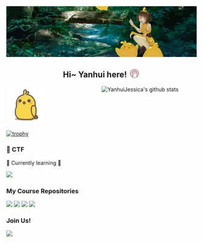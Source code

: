 <img src="https://raw.githubusercontent.com/YanhuiJessica/YanhuiJessica/master/img/chicken-forest.jpg" align="center">

<h2 align="center"> Hi~ Yanhui here! <img src="https://raw.githubusercontent.com/YanhuiJessica/YanhuiJessica/master/img/simons-cat.gif" width="30" style="margin-bottom: -5px"> </h2>

<!--
**YanhuiJessica/YanhuiJessica** is a ✨ _special_ ✨ repository because its `README.md` (this file) appears on your GitHub profile.

Here are some ideas to get you started:

- 🔭 I’m currently working on ...
- 🌱 I’m currently learning ...
- 👯 I’m looking to collaborate on ...
- 🤔 I’m looking for help with ...
- 💬 Ask me about ...
- 📫 How to reach me: ...
- 😄 Pronouns: ...
- ⚡ Fun fact: ...
-->

<img align="right" alt="YanhuiJessica's github stats" width="50%" src="https://github-readme-stats.vercel.app/api?username=YanhuiJessica&show_icons=true&count_private=true&theme=vue&hide=issues">
<img alt="shaking chicken" src="https://raw.githubusercontent.com/YanhuiJessica/YanhuiJessica/master/img/shake-nobg.gif" width="20%">

[![trophy](https://github-profile-trophy.vercel.app/?username=YanhuiJessica&title=MultiLanguage,Followers,Issues,Repositories)](https://github.com/ryo-ma/github-profile-trophy)

### 🚩 CTF

🌱 Currently learning 🌱

[<img class="col-lg-6" src="https://github-readme-stats.vercel.app/api/pin/?username=YanhuiJessica&repo=Chictf-Writeups">](https://yanhuijessica.github.io/Chictf-Writeups/)

### My Course Repositories

[<img class="col-lg-6" src="https://github-readme-stats.vercel.app/api/pin/?username=CUCCS&repo=2019-NS-Public-YanhuiJessica">](https://github.com/CUCCS/2019-NS-Public-YanhuiJessica)
[<img class="col-lg-6" src="https://github-readme-stats.vercel.app/api/pin/?username=YanhuiJessica&repo=2019-SDL-Public-YanhuiJessica">](https://github.com/YanhuiJessica/2019-SDL-Public-YanhuiJessica)
[<img class="col-lg-6" src="https://github-readme-stats.vercel.app/api/pin/?username=YanhuiJessica&repo=2020-SSS-Public-YanhuiJessica">](https://github.com/YanhuiJessica/2020-SSS-Public-YanhuiJessica)
[<img class="col-lg-6" src="https://github-readme-stats.vercel.app/api/pin/?username=YanhuiJessica&repo=linux-2020-YanhuiJessica">](https://github.com/YanhuiJessica/linux-2020-YanhuiJessica)

### Join Us!

[![](https://img.shields.io/badge/dynamic/xml?label=telegram&logo=telegram&query=%2Fhtml%2Fbody%2Fdiv%5B2%5D%2Fdiv%5B2%5D%2Fdiv%2Fdiv%5B3%5D&url=https%3A%2F%2Ft.me%2Fjoinchat%2FDAakbi41oJA5N2E1)](https://t.me/joinchat/DAakbi41oJA5N2E1)
